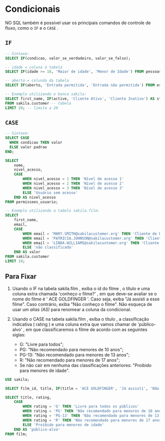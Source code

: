 # Condicionais
NO SQL também é possível usar os principais comandos de controle de fluxo, como o `IF` e o `CASE` .


## `IF`
```sql
-- Sintaxe:
SELECT IF(condicao, valor_se_verdadeiro, valor_se_falso);

-- idade = coluna a tabela
SELECT IF(idade >= 18, 'Maior de idade', 'Menor de Idade') FROM pessoas;

-- aberto = colunda da tabela
SELECT IF(aberto, 'Entrada permitida', 'Entrada não permitida') FROM estabelecimentos;

-- Exemplo utilizando o banco sakila:
SELECT first_name, IF(active, 'Cliente Ativo', 'Cliente Inativo') AS status -- seleciona 2 colunas
FROM sakila.customer -- tabela
LIMIT 20; -- limita a 20
```


## `CASE`
```sql
-- Sintaxe:
SELECT CASE
  WHEN condicao THEN valor
  ELSE valor padrao
END;

SELECT
    nome,
    nivel_acesso,
    CASE
        WHEN nivel_acesso = 1 THEN 'Nível de acesso 1'
        WHEN nivel_acesso = 2 THEN 'Nível de acesso 2'
        WHEN nivel_acesso = 3 THEN 'Nível de acesso 3'
        ELSE 'Usuário sem acesso'
    END AS nivel_acesso
FROM permissoes_usuario;

-- Exemplo utilizando a tabela sakila.film:
SELECT
    first_name,
    email,
    CASE
        WHEN email = 'MARY.SMITH@sakilacustomer.org' THEN 'Cliente de baixo valor'
        WHEN email = 'PATRICIA.JOHNSON@sakilacustomer.org' THEN 'Cliente de médio valor'
        WHEN email = 'LINDA.WILLIAMS@sakilacustomer.org' THEN 'Cliente de alto valor'
        ELSE 'não classificado'
    END AS valor
FROM sakila.customer
LIMIT 10;
```


## Para Fixar
1. Usando o IF na tabela sakila.film , exiba o id do filme , o título e uma coluna extra chamada 'conheço o filme?' , em que deve-se avaliar se o nome do filme é ' ACE GOLDFINGER '. Caso seja, exiba "Já assisti a esse filme". Caso contrário, exiba "Não conheço o filme". Não esqueça de usar um *alias (AS)* para renomear a coluna da condicional.
   
2. Usando o CASE na tabela sakila.film , exiba o título , a classificação indicativa ( rating ) e uma coluna extra que vamos chamar de 'público-alvo' , em que classificaremos o filme de acordo com as seguintes siglas:
   - G: "Livre para todos";
   - PG: "Não recomendado para menores de 10 anos";
   - PG-13: "Não recomendado para menores de 13 anos";
   - R: "Não recomendado para menores de 17 anos";
   - Se não cair em nenhuma das classificações anteriores: "Proibido para menores de idade".
```sql
USE sakila;

SELECT film_id, title, IF(title = 'ACE GOLDFINGER', 'Já assistí', 'Não conheço') AS `conheço o filme?` FROM film;

SELECT title, rating,
    CASE
        WHEN rating = 'G' THEN 'Livre para todos os públicos'
        WHEN rating = 'PG' THEN 'Não recomendado para menores de 10 anos'
        WHEN rating = 'PG-13' THEN 'Não recomendado para menores de 13 anos'
        WHEN rating = 'R' THEN 'Não recomendado para menores de 17 anos'
        ELSE 'Proibido para menores de idade'
    END AS 'público-alvo'
FROM film;
```
